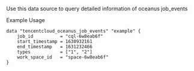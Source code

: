 Use this data source to query detailed information of oceanus job_events

Example Usage

```hcl
data "tencentcloud_oceanus_job_events" "example" {
	job_id          = "cql-6w8eab6f"
	start_timestamp = 1630932161
	end_timestamp   = 1631232466
	types           = ["1", "2"]
	work_space_id   = "space-6w8eab6f"
}
```